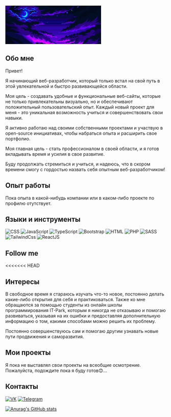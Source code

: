 <!-- [![HEADER](https://github.com/NANDRYS/NANDRYS/blob/main/assets/react_red.gif)](https://react.dev/) -->
![HEADER](https://github.com/NANDRYS/NANDRYS/blob/main/assets/night_sky.gif)


## Обо мне

Привет!

Я начинающий веб-разработчик, который только встал на  свой путь в этой увлекательной и быстро развивающейся области.

Моя цель - создавать удобные и функциональные веб-сайты, которые не только привлекательны визуально, но и обеспечивают положительный пользовательский опыт. Каждый новый проект для меня - это уникальная возможность учиться и совершенствовать свои навыки.

Я активно работаю над своими собственными проектами и участвую в open-source инициативах, чтобы набраться опыта и расширить свое портфолио.

Моя главная цель - стать профессионалом в своей области, и я готов вкладывать время и усилия в свое развитие.

Буду продолжать стремиться и учиться, и надеюсь, что в скором времени смогу с гордостью назвать себя опытным веб-разработчиком!

## Опыт работы


Пока опыта в какой-нибудь компании или в каком-либо проекте по профилю отутствует.


## Языки и инструменты

![CSS](https://img.shields.io/badge/CSS-1D1616?style=for-the-badge&logo=css&logoColor=80C4E9)
![JavaScript](https://img.shields.io/badge/JavaScript-1D1616?style=for-the-badge&logo=javaScript&logoColor=ECE852)
![TypeScript](https://img.shields.io/badge/TypeScript-1D1616?style=for-the-badge&logo=typeScript&logoColor=5b7bf0)
![Bootstrap](https://img.shields.io/badge/Bootstrap-1D1616?style=for-the-badge&logo=bootstrap&logoColor=9e45f7)
![HTML](https://img.shields.io/badge/HTML-1D1616?style=for-the-badge&logo=html5&logoColor=FB4141)
![PHP](https://img.shields.io/badge/PHP-1D1616?style=for-the-badge&logo=php&logoColor=500073)
![SASS](https://img.shields.io/badge/SASS-1D1616?style=for-the-badge&logo=sass&logoColor=fb6f92)
![TailwindCss](https://img.shields.io/badge/Tailwind%20Css-1D1616?style=for-the-badge&logo=tailwindCss&logoColor=3498db)
![ReactJS](https://img.shields.io/badge/React%20JS-1D1616?style=for-the-badge&logo=react&logoColor=C890A7)

## Follow me

<<<<<<< HEAD
## Интересы

В свободное время я стараюсь изучать что-то новое, постоянно делать какие-либо открытия для себя и практиковаться. Также ко мне обращаются за помощью студенты из онлайн школы программирования IT-Park, которым я никогда не отказываю и помогаю развиваться, указывая на их ошибки и предоставляя дополнительную информацию о том, какими способами можно решить их проблему. 

Постоянно совершенствуюсь сам и помогаю другим узнавать новые пути продвижения и саморазвития.

## Мои проекты

 Я пока не выставлял свои проекты на всеобщие осмотрение. Пожалуйста, подождите пока я буду готов😊... 

## Контакты 
[![VK](https://img.shields.io/badge/VK-1D1616?style=for-the-badge&logo=vk&logoColor=476f95)](https://vk.com/anavoytsev)
[![Telegram](https://img.shields.io/badge/Telegram-1D1616?style=for-the-badge&logo=telegram&logoColor=43b0f1)](https://t.me/NANDRYsZ)

[![Anurag's GitHub stats](https://github-readme-stats.vercel.app/api?username=NANDRYS&show_icons=true)](https://github.com/anuraghazra/github-readme-stats)

<!--
**NANDRYS/NANDRYS** is a ✨ _special_ ✨ repository because its `README.md` (this file) appears on your GitHub profile.

Here are some ideas to get you started:

- 🔭 I’m currently working on ...
- 🌱 I’m currently learning ...
- 👯 I’m looking to collaborate on ...
- 🤔 I’m looking for help with ...
- 💬 Ask me about ...
- 📫 How to reach me: ...
- 😄 Pronouns: ...
- ⚡ Fun fact: ...
-->

<!-- HTML 5, CSS 3.
JavaScript, jQuery, ES5, ES6.
TypeScript in beginning learning.
Vue (2-3), Vuex, Vue Router, Pinia, Options api, Compositions Api and more plugins.
React Native, Firebase.
Rest Api, Axios, work with interceptors and notify others messages.
Work with others plugins. Webpack, Gulp, Vite, Eslint, Prettier, Husky.
Bootstrap, Tailwind and others CSS frameworks.
Working with WSL 2 and WebStorm. -->

<!-- 
Опыт работы
Средний разработчик фронтенда
ООО «АСУ»
Разработка интерфейсов для государственных служащих и работников ЖКХ.

С июня 2023 г. по настоящее время
Младший разработчик фронтенда
Интернет-магазин дорогой мебели
Работал над интернет-магазином. Улучшение сайта, разработка корзины покупок и интеграция с различными компаниями.

С июля 2021 г. по май 2023 г.
Стажировка в качестве разработчика фронтенда
Фриланс
Начало моего пути. Я начал работать на бирже фриланса, создавая простые целевые страницы. -->